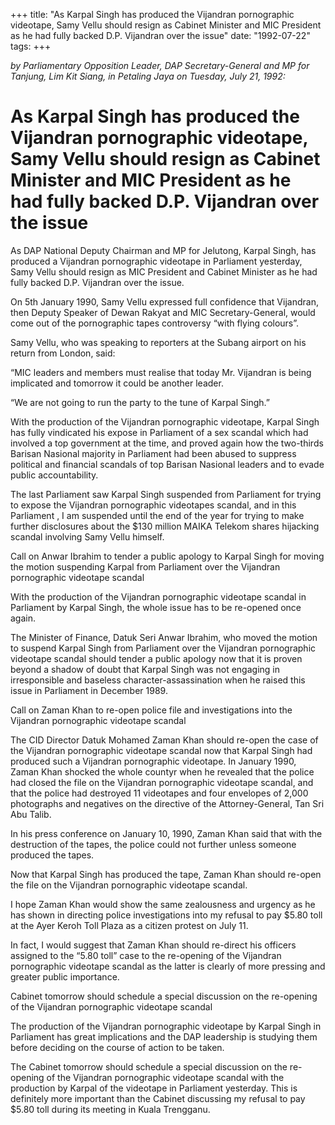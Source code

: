 +++ 
title: "As Karpal Singh has produced the Vijandran pornographic videotape, Samy Vellu should resign as Cabinet Minister and MIC President as he had fully backed D.P. Vijandran over the issue"
date: "1992-07-22"
tags:
+++

_by Parliamentary Opposition Leader, DAP Secretary-General and MP for Tanjung, Lim Kit Siang, in Petaling Jaya on Tuesday, July 21, 1992:_

# As Karpal Singh has produced the Vijandran pornographic videotape, Samy Vellu should resign as Cabinet Minister and MIC President as he had fully backed D.P. Vijandran over the issue

As DAP National Deputy Chairman and MP for Jelutong, Karpal Singh, has produced a Vijandran pornographic videotape in Parliament yesterday, Samy Vellu should resign as MIC President and Cabinet Minister as he had fully backed D.P. Vijandran over the issue.</u>

On 5th January 1990, Samy Vellu expressed full confidence that Vijandran, then Deputy Speaker of Dewan Rakyat and MIC Secretary-General, would come out of the pornographic tapes controversy “with flying colours”.

Samy Vellu, who was speaking to reporters at the Subang airport on his return from London, said:

“MIC leaders and members must realise that today Mr. Vijandran is being implicated and tomorrow it could be another leader.

“We are not going to run the party to the tune of Karpal Singh.”

With the production of the Vijandran pornographic videotape, Karpal Singh has fully vindicated his expose in Parliament of a sex scandal which had involved a top government at the time, and proved again how the two-thirds Barisan Nasional majority in Parliament had been abused to suppress political and financial scandals of top Barisan Nasional leaders and to evade public accountability.

The last Parliament saw Karpal Singh suspended from Parliament for trying to expose the Vijandran pornographic videotapes scandal, and in this Parliament , I am suspended until the end of the year for trying to make further disclosures about the $130 million MAIKA Telekom shares hijacking scandal involving Samy Vellu himself.

Call on Anwar Ibrahim to tender a public apology to Karpal Singh for moving the motion suspending Karpal from Parliament over the Vijandran pornographic videotape scandal

With the production of the Vijandran pornographic videotape scandal in Parliament by Karpal Singh, the whole issue has to be re-opened once again.

The Minister of Finance, Datuk Seri Anwar Ibrahim, who moved the motion to suspend Karpal Singh from Parliament over the Vijandran pornographic videotape scandal should tender a public apology now that it is proven beyond a shadow of doubt that Karpal Singh was not engaging in irresponsible and baseless character-assassination when he raised this issue in Parliament in December 1989.

Call on Zaman Khan to re-open police file and investigations into the Vijandran pornographic videotape scandal

The CID Director Datuk Mohamed Zaman Khan should re-open the case of the Vijandran pornographic videotape scandal now that Karpal Singh had produced such a Vijandran pornographic videotape.
In January 1990, Zaman Khan shocked the whole countyr when he revealed that the police had closed the file on the Vijandran pornographic videotape scandal, and that the police had destroyed 11 videotapes and four envelopes of 2,000 photographs and negatives on the directive of the Attorney-General, Tan Sri Abu Talib.

In his press conference on January 10, 1990, Zaman Khan said that with the destruction of the tapes, the police could not further unless someone produced the tapes.

Now that Karpal Singh has produced the tape, Zaman Khan should re-open the file on the Vijandran pornographic videotape scandal.

I hope Zaman Khan would show the same zealousness and urgency as he has shown in directing police investigations into my refusal to pay $5.80 toll at the Ayer Keroh Toll Plaza as a citizen protest on July 11.

In fact, I would suggest that Zaman Khan should re-direct his officers assigned to the “5.80 toll” case to the re-opening of the Vijandran pornographic videotape scandal as the latter is clearly of more pressing and greater public importance.

Cabinet tomorrow should schedule a special discussion on the re-opening of the Vijandran pornographic videotape scandal

The production of the Vijandran pornographic videotape by Karpal Singh in Parliament has great implications and the DAP leadership is studying them before deciding on the course of action to be taken.

The Cabinet tomorrow should schedule a special discussion on the re-opening of the Vijandran pornographic videotape scandal with the production by Karpal of the videotape in Parliament yesterday. This is definitely more important than the Cabinet discussing my refusal to pay $5.80 toll during its meeting in Kuala Trengganu.
 
